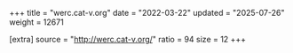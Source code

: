 +++
title = "werc.cat-v.org"
date = "2022-03-22"
updated = "2025-07-26"
weight = 12671

[extra]
source = "http://werc.cat-v.org/"
ratio = 94
size = 12
+++

